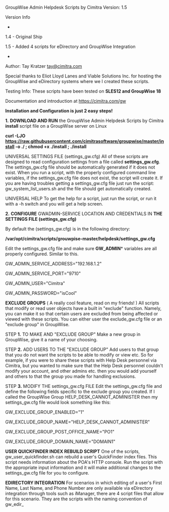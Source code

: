 GroupWise Admin Helpdesk Scripts by Cimitra
Version: 1.5

Version Info

*

1.4 - Original Ship

1.5 - Added 4 scripts for eDirectory and GroupWise Integration

*

Author: Tay Kratzer tay@cimitra.com

Special thanks to Eliot Lloyd Lanes and Viable Solutions Inc. for hosting the GroupWise and eDirectory systems where we I created these scripts. ​

Testing Info: These scripts have been tested on **SLES12 and GroupWise 18**

Documentation and introduction at https://cimitra.com/gw

**Installation and Configuration is just 2 easy steps!**

**1.** **DOWNLOAD AND RUN** the GroupWise Admin Helpdesk Scripts by Cimitra **install** script file on a GroupWise server on Linux

**curl -LJO https://raw.githubusercontent.com/cimitrasoftware/groupwise/master/install -o ./ ; chmod +x ./install ; ./install**

UNIVERSAL SETTINGS FILE (settings_gw.cfg)
All of these scripts are designed to read configuration settings from a file called **settings_gw.cfg**. The settings_gw.cfg file should be automatically generated if it does not exist. When you run a script, with the properly configured command line variables, if the settings_gw.cfg file does not exist, the script will create it. If you are having troubles getting a settings_gw.cfg file just run the script: gw_system_list_users.sh and the file should get automatically created. 

UNIVERSAL HELP
To get the help for a script, just run the script, or run it with a -h switch and you will get a help screen. 

**2.** **CONFIGURE** GWADMIN-SERVICE LOCATION AND CREDENTIALS IN **THE SETTINGS FILE (settings_gw.cfg)**

By default the (settings_gw.cfg) is in the following directory:

**/var/opt/cimitra/scripts/grouwpise-master/helpdesk/settings_gw.cfg**

Edit the settings_gw.cfg file and make sure **GW_ADMIN*** variables are all properly configured. Similar to this. 

GW_ADMIN_SERVICE_ADDRESS="192.168.1.2"

GW_ADMIN_SERVICE_PORT="9710"

GW_ADMIN_USER="Cimitra"

GW_ADMIN_PASSWORD="isCool"

**EXCLUDE GROUPS** ( A really cool feature, read on my friends! )
All scripts that modify or read user objects have a built in "exclude" function. Namely, you can make it so that certain users are excluded from being affected or viewed with these scripts. You can either user the exclude_gw.cfg file or an "exclude group" in GroupWise. 

STEP **1.** TO MAKE AND "EXCLUDE GROUP"
Make a new group in GroupWise, give it a name of your choosing.

STEP **2.** ADD USERS TO THE "EXCLUDE GROUP"
Add users to that group that you do not want the scripts to be able to modify or view etc. So for example, if you were to share these scripts with Help Desk personnel via Cimitra, but you wanted to make sure that the Help Desk personnel couldn't modify your account, and other admins etc. then you would add yourself and others to that the group you made for handling exclusions. 

STEP **3.** MODIFY THE settings_gw.cfg FILE
Edit the settings_gw.cfg file and define the following fields specific to the exclude group you created. If I called the GroupWise Group HELP_DESK_CANNOT_ADMINISTER then my settings_gw.cfg file would look something like this: 

GW_EXCLUDE_GROUP_ENABLED="1"

GW_EXCLUDE_GROUP_NAME="HELP_DESK_CANNOT_ADMINISTER"

GW_EXCLUDE_GROUP_POST_OFFICE_NAME="PO1"

GW_EXCLUDE_GROUP_DOMAIN_NAME="DOMAIN1"

**USER QUICKFINDER INDEX REBUILD SCRIPT**
One of the scripts, gw_user_quickfinder.sh can rebuild a user's QuickFinder index files. This script needs information about the POA's HTTP console. Run the script with the appropriate input information and it will make additional changes to the settings_gw.cfg file for you to configure. 

**EDIRECTORY INTEGRATION**
For scenarios in which editing of a user's First Name, Last Name, and Phone Number are only available via eDirectory integration through tools such as iManager, there are 4 script files that allow for this scenario. They are the scripts with the naming convention of gw_edir_<script purpose descriptive name>. These scripts require that the settings_gw.cfg settings below are properly configured: 
  
GW_EDIR_ADMIN_USER

GW_EDIR_ADMIN_PASSWORD

GW_EDIR_LDAP_SERVICE_SIMPLE_AUTHENTICATION_ADDRESS

GW_EDIR_LDAP_SERVICE_SIMPLE_AUTHENTICATION_PORT

**UPGRADING/UPDATING**
The GroupWise Admin Helpdesk Scripts by Cimitra ships with a script specifically for upgrading to the latest version of these scripts. The update script will be in the directory where you installed the software in the "groupwise-master" directory. For most installations this will be: **/var/opt/cimitra/scripts/groupwise-master** 

The script is simply called: **update**

**Enjoy**

*Tay Kratzer*

tay@cimitra.com
